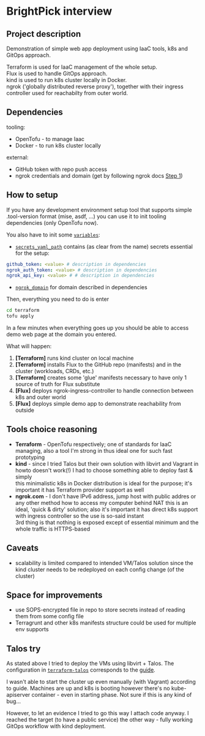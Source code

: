 # BrightPick interview

## Project description

Demonstration of simple web app deployment using IaaC tools, k8s and GitOps approach.

Terraform is used for IaaC management of the whole setup. \
Flux is used to handle GitOps approach. \
kind is used to run k8s cluster locally in Docker. \
ngrok ('globally distributed reverse proxy'), together with their ingress controller used for reachabilty from outer world.

## Dependencies

tooling:
- OpenTofu - to manage Iaac
- Docker - to run k8s cluster locally

external:
- GitHub token with repo push access
- ngrok credentials and domain (get by following ngrok docs [Step 1](https://ngrok.com/docs/using-ngrok-with/k8s/#step-1-get-your-ngrok-authtoken-and-api-key))

## How to setup
If you have any development environment setup tool that supports simple .tool-version format (mise, asdf, ...)
you can use it to init tooling dependencies (only OpenTofu now).

You also have to init some [`variables`](/terraform/terraform.tfvars):

- [`secrets_yaml_path`](/terraform/terraform.tfvars#1) contains (as clear from the name) secrets essential for the setup:

```yaml
github_token: <value> # description in dependencies
ngrok_auth_token: <value> # description in dependencies
ngrok_api_key: <value> # # description in dependencies
```

- [`ngrok_domain`](/terraform/terraform.tfvars#11) for domain described in dependencies

Then, everything you need to do is enter
```bash
cd terraform
tofu apply
```

In a few minutes when everything goes up you should be able to access demo web page at the domain you entered.

What will happen:
1. __[Terraform]__ runs kind cluster on local machine
1. __[Terraform]__ installs Flux to the GitHub repo (manifests) and in the cluster (workloads, CRDs, etc.)
1. __[Terraform]__ creates some 'glue' manifests necessary to have only 1 source of truth for Flux substitute
1. __[Flux]__ deploys ngrok-ingress-controller to handle connection between k8s and outer world
1. __[Flux]__ deploys simple demo app to demonstrate reachability from outside

## Tools choice reasoning

- __Terraform__ - OpenTofu respectively; one of standards for IaaC managing, also a tool I'm strong in thus ideal one for such fast prototyping
- __kind__ - since I tried Talos but their own solution with libvirt and Vagrant in howto doesn't work(!)
  I had to choose something able to deploy fast & simply \
  this minimalistic k8s in Docker distribution is ideal for the purpose; it's important it has Terraform provider support as well
- __ngrok.com__ - I don't have IPv6 address, jump host with public addres or any other method how to access my computer behind NAT this is an ideal,
  'quick & dirty' solution; also it's important it has direct k8s support with ingress controller so the use is so-said instant \
  3rd thing is that nothing is exposed except of essential minimum and the whole traffic is HTTPS-based

## Caveats

- scalability is limited compared to intended VM/Talos solution since the kind cluster needs to be redeployed on each config change (of the cluster)

## Space for improvements

- use SOPS-encrypted file in repo to store secrets instead of reading them from some config file
- Terragrunt and other k8s manifests structure could be used for multiple env supports

## Talos try
As stated above I tried to deploy the VMs using libvirt + Talos. The configuration in [`terraform-talos`](/terraform-talos)
corresponds to the [guide](https://www.talos.dev/v1.8/talos-guides/install/virtualized-platforms/vagrant-libvirt/).

I wasn't able to start the cluster up even manually (with Vagrant) according to guide. Machines are up and
k8s is booting however there's no kube-apiserver container - even in starting phase. Not sure if this is any kind of bug...

However, to let an evidence I tried to go this way I attach code anyway. I reached the target (to have a public service)
the other way - fully working GitOps workflow with kind deployment.
